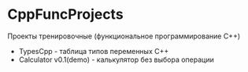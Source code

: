 # CppFuncProjects
Проекты тренировочные (функциональное программирование C++)
- TypesCpp - таблица типов переменных С++
- Calculator v0.1(demo) - калькулятор без выбора операции
